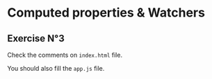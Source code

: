 # Computed properties & Watchers

## Exercise N°3

Check the comments on `index.html` file.

You should also fill the `app.js` file.